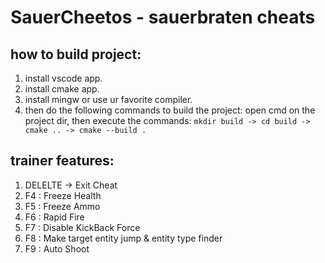 # SauerCheetos - sauerbraten cheats

## how to build project:
1. install vscode app.
2. install cmake app.
3. install mingw or use ur favorite compiler.
4. then do the following commands to build the project:
   open cmd on the project dir, then execute the commands: `mkdir build -> cd build -> cmake .. -> cmake --build .`

## trainer features:
1. DELELTE -> Exit Cheat
2. F4 : Freeze Health
3. F5 : Freeze Ammo
4. F6 : Rapid Fire
5. F7 : Disable KickBack Force
6. F8 : Make target entity jump & entity type finder
7. F9 : Auto Shoot
